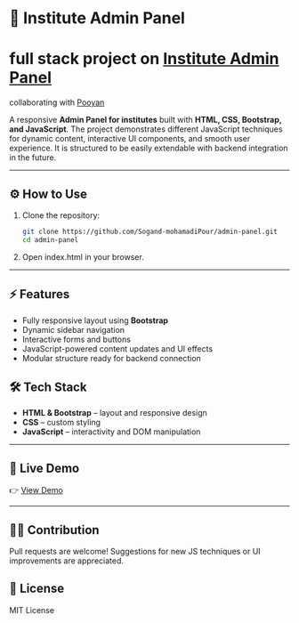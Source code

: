 # 🏫 Institute Admin Panel
# full stack project on [Institute Admin Panel](https://github.com/pooyansaeedinia/institute-panel)
collaborating with [Pooyan](https://github.com/pooyansaeedinia)

A responsive **Admin Panel for institutes** built with **HTML, CSS, Bootstrap, and JavaScript**. The project demonstrates different JavaScript techniques for dynamic content, interactive UI components, and smooth user experience. It is structured to be easily extendable with backend integration in the future.

---

## ⚙️ How to Use

1. Clone the repository:  
   ```bash
   git clone https://github.com/Sogand-mohamadiPour/admin-panel.git
   cd admin-panel
   ```
2. Open index.html in your browser.

---

## ⚡ Features
- Fully responsive layout using **Bootstrap**
- Dynamic sidebar navigation
- Interactive forms and buttons
- JavaScript-powered content updates and UI effects
- Modular structure ready for backend connection


   
## 🛠️ Tech Stack
- **HTML & Bootstrap** – layout and responsive design
- **CSS** – custom styling
- **JavaScript** – interactivity and DOM manipulation

---


## 📡 Live Demo
👉 [View Demo](https://sogand-mohamadipour.github.io/admin-panel/)

---

## 👩‍💻 Contribution
Pull requests are welcome! Suggestions for new JS techniques or UI improvements are appreciated.

## 📜 License
MIT License
